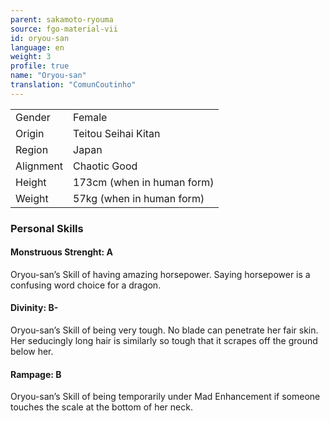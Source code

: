 ```yaml
---
parent: sakamoto-ryouma
source: fgo-material-vii
id: oryou-san
language: en
weight: 3
profile: true
name: "Oryou-san"
translation: "ComunCoutinho"
---
```


<table>
  <tr><td>Gender</td><td>Female</td></tr>
  <tr><td>Origin</td><td>Teitou Seihai Kitan</td></tr>
  <tr><td>Region</td><td>Japan</td></tr>
  <tr><td>Alignment</td><td>Chaotic Good</td></tr>
  <tr><td>Height</td><td>173cm (when in human form)</td></tr>
  <tr><td>Weight</td><td>57kg (when in human form)</td></tr>
</table>

### Personal Skills

#### Monstruous Strenght: A

Oryou-san’s Skill of having amazing horsepower. Saying horsepower is a confusing word choice for a dragon.

#### Divinity: B-

Oryou-san’s Skill of being very tough.
No blade can penetrate her fair skin. Her seducingly long hair is similarly so tough that it scrapes off the ground below her.

#### Rampage: B

Oryou-san’s Skill of being temporarily under Mad Enhancement if someone touches the scale at the bottom of her neck.
